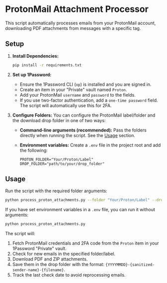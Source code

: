 # ProtonMail Attachment Processor

This script automatically processes emails from your ProtonMail account, downloading PDF attachments from messages with a specific tag.

## Setup

1.  **Install Dependencies:**
    ```bash
    pip install -r requirements.txt
    ```

2.  **Set up 1Password:**
    - Ensure the 1Password CLI (`op`) is installed and you are signed in.
    - Create an item in your "Private" vault named `Proton`.
    - Add your ProtonMail `username` and `password` to the fields.
    - If you use two-factor authentication, add a `one-time password` field. The script will automatically use this for 2FA.

3.  **Configure Folders:**
    You can configure the ProtonMail label/folder and the download drop folder in one of two ways:

    *   **Command-line arguments (recommended):**
        Pass the folders directly when running the script. See the [Usage](#usage) section.

    *   **Environment variables:**
        Create a `.env` file in the project root and add the following:
        ```
        PROTON_FOLDER="Your/Proton/Label"
        DROP_FOLDER="path/to/your/drop_folder"
        ```

## Usage

Run the script with the required folder arguments:
```bash
python process_proton_attachments.py --folder "Your/Proton/Label" --drop "path/to/your/drop_folder"
```

If you have set environment variables in a `.env` file, you can run it without arguments:
```bash
python process_proton_attachments.py
```

The script will:
1.  Fetch ProtonMail credentials and 2FA code from the `Proton` item in your 1Password "Private" vault.
2.  Check for new emails in the specified folder/label.
3.  Download PDF and ZIP attachments.
4.  Save them in the drop folder with the format: `{YYYYMMDD}-{sanitized-sender-name}-{filename}`.
5.  Track the last check date to avoid reprocessing emails.
